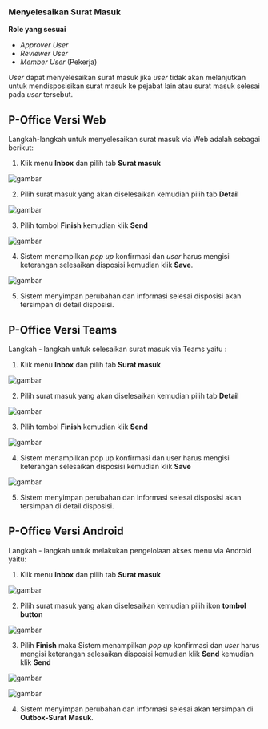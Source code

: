 ### **Menyelesaikan Surat Masuk**

**Role yang sesuai**

- *Approver User*
- *Reviewer User*
- *Member User* (Pekerja) 

_User_ dapat menyelesaikan surat masuk jika _user_ tidak akan melanjutkan untuk mendisposisikan surat masuk ke pejabat lain atau surat masuk selesai pada _user_ tersebut. 

## **P-Office Versi Web**


Langkah-langkah untuk menyelesaikan surat masuk via Web adalah sebagai berikut:

1.    Klik menu **Inbox** dan pilih tab **Surat masuk**

![gambar](SuratMasuk/SM_Web/SM17.png)

2.    Pilih surat masuk yang akan diselesaikan kemudian pilih tab **Detail**

![gambar](SuratMasuk/SM_Web/SM18.png)

3.    Pilih tombol **Finish** kemudian klik **Send**

![gambar](SuratMasuk/SM_Web/SM19.png)

4.    Sistem menampilkan _pop up_ konfirmasi dan _user_ harus mengisi keterangan selesaikan disposisi kemudian klik **Save**.

![gambar](SuratMasuk/SM_Web/SM20.png)

5.    Sistem menyimpan perubahan dan informasi selesai disposisi akan tersimpan di detail disposisi.



## **P-Office Versi Teams**

Langkah - langkah untuk selesaikan surat masuk via Teams yaitu :

1.    Klik menu **Inbox** dan pilih tab **Surat masuk**

![gambar](SuratMasuk/SM_Teams/SM20.png)

2.    Pilih surat masuk yang akan diselesaikan kemudian pilih tab **Detail**

![gambar](SuratMasuk/SM_Teams/SM21.png)


3.    Pilih tombol **Finish** kemudian klik **Send**

![gambar](SuratMasuk/SM_Teams/SM22.png)

4.    Sistem menampilkan pop up konfirmasi dan user harus mengisi keterangan selesaikan disposisi kemudian klik **Save**

![gambar](SuratMasuk/SM_Teams/SM23.png)

5.    Sistem menyimpan perubahan dan informasi selesai disposisi akan tersimpan di detail disposisi.


## **P-Office Versi Android**

Langkah - langkah untuk melakukan pengelolaan akses menu via Android yaitu:

1. 	Klik menu **Inbox** dan pilih tab **Surat masuk**

![gambar](SuratMasuk/SM_Android/SelesaiSM\A01.jpg)

2. 	Pilih surat masuk yang akan diselesaikan kemudian pilih ikon **tombol button**

![gambar](SuratMasuk/SM_Android/SelesaiSM\A02.jpg)

3.  Pilih **Finish** maka Sistem menampilkan _pop up_ konfirmasi dan _user_ harus mengisi keterangan selesaikan disposisi kemudian klik **Send** kemudian klik **Send**

![gambar](SuratMasuk/SM_Android/SelesaiSM\A03.jpg)

![gambar](SuratMasuk/SM_Android/SelesaiSM\A04.jpg)

4. Sistem menyimpan perubahan dan informasi selesai akan tersimpan di **Outbox-Surat Masuk**.
   